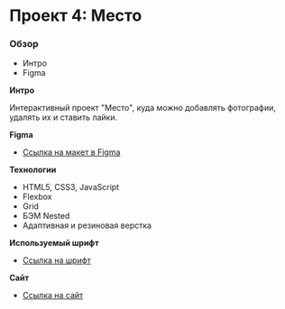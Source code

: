 # Проект 4: Место

### Обзор

* Интро
* Figma

**Интро**

Интерактивный проект "Место", куда можно добавлять фотографии, удалять их и ставить лайки.

**Figma**

* [Ссылка на макет в Figma](https://www.figma.com/file/StZjf8HnoeLdiXS7dYrLAh/JavaScript.-Sprint-4)

**Технологии**

* HTML5, CSS3, JavaScript
* Flexbox 
* Grid
* БЭМ Nested
* Адаптивная и резиновая верстка

**Используемый шрифт**

* [Ссылка на шрифт](https://rsms.me/inter/)


**Сайт**

* [Ссылка на сайт](https://goldlilya1612.github.io/russian-travel/)
